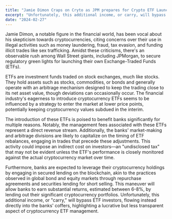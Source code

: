 ```yaml
---
title: "Jamie Dimon Craps on Cryto as JPM prepares for Crypto ETF Launch"
excerpt: "Unfortunately, this additional income, or carry, will bypass ETF investors, flowing instead directly into the banks' coffers"
date: "2024-02-27"
---
```

Jamie Dimon, a notable figure in the financial world, has been vocal about his skepticism towards cryptocurrencies, citing concerns over their use in illegal activities such as money laundering, fraud, tax evasion, and funding illicit trades like sex trafficking. Amidst these criticisms, there's an observable rush among Wall Street giants, including JPMorgan, to secure regulatory green lights for launching their own Exchange-Traded Funds (ETFs).

ETFs are investment funds traded on stock exchanges, much like stocks. They hold assets such as stocks, commodities, or bonds and generally operate with an arbitrage mechanism designed to keep the trading close to its net asset value, though deviations can occasionally occur. The financial industry's eagerness to introduce cryptocurrency ETFs seems to be influenced by a strategy to enter the market at lower price points, potentially keeping cryptocurrency values subdued in the interim.

The introduction of these ETFs is poised to benefit banks significantly for multiple reasons. Notably, the management fees associated with these ETFs represent a direct revenue stream. Additionally, the banks' market-making and arbitrage divisions are likely to capitalize on the timing of ETF rebalances, engaging in trades that precede these adjustments. This activity could impose an indirect cost on investors—an "undisclosed tax" that may not be evident unless the ETF's performance is closely monitored against the actual cryptocurrency market over time.

Furthermore, banks are expected to leverage their cryptocurrency holdings by engaging in secured lending on the blockchain, akin to the practices observed in global bond and equity markets through repurchase agreements and securities lending for short selling. This maneuver will allow banks to earn substantial returns, estimated between 6-8%, by lending out their significant cryptocurrency portfolios. Unfortunately, this additional income, or "carry," will bypass ETF investors, flowing instead directly into the banks' coffers, highlighting a lucrative but less transparent aspect of cryptocurrency ETF management.
